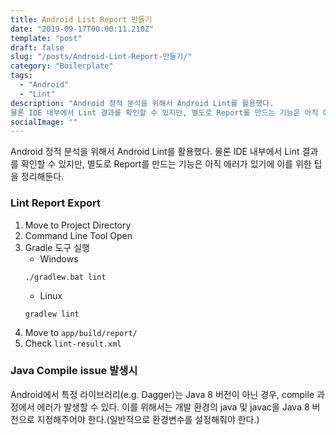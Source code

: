 ```yaml
---
title: Android List Report 만들기
date: "2019-09-17T00:00:11.210Z"
template: "post"
draft: false
slug: "/posts/Android-Lint-Report-만들기/"
category: "Boilerplate"
tags:
  - "Android"
  - "Lint"
description: "Android 정적 분석을 위해서 Android Lint를 활용했다.
물론 IDE 내부에서 Lint 결과를 확인할 수 있지만, 별도로 Report를 만드는 기능은 아직 에러가 있기에 이를 위한 팁을 정리해둔다."
socialImage: ""
---
```


Android 정적 분석을 위해서 Android Lint를 활용했다. 물론 IDE 내부에서 Lint 결과를 확인할 수 있지만, 별도로 Report를 만드는 기능은 아직 에러가 있기에 이를 위한 팁을 정리해둔다.

### Lint Report Export
1. Move to Project Directory
2. Command Line Tool Open
3. Gradle 도구 실행
    - Windows
    ```
    ./gradlew.bat lint
    ```
    - Linux 
    ```
    gradlew lint
    ```
4. Move to `app/build/report/`
5. Check `lint-result.xml`

### Java Compile issue 발생시

Android에서 특정 라이브러리(e.g. Dagger)는 Java 8 버전이 아닌 경우, compile 과정에서 에러가 발생할 수 있다. 이를 위해서는 개발 환경의 java 및 javac을 Java 8 버전으로 지정해주어야 한다.(일반적으로 환경변수를 설정해줘야 한다.) 
